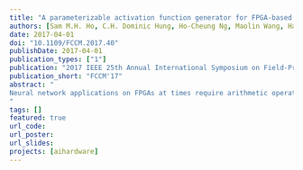 ```yaml
---
title: "A parameterizable activation function generator for FPGA-based neural network applications"
authors: [Sam M.H. Ho, C.H. Dominic Hung, Ho-Cheung Ng, Maolin Wang, Hayden Kwok-Hay So]
date: 2017-04-01
doi: "10.1109/FCCM.2017.40"
publishDate: 2017-04-01
publication_types: ["1"]
publication: "2017 IEEE 25th Annual International Symposium on Field-Programmable Custom Computing Machines (FCCM)"
publication_short: "FCCM'17"
abstract: "
Neural network applications on FPGAs at times require arithmetic operators that are either not available in the manufacturer's core library, or are complex operators made up of several elementary functions, requiring more resources than if they were built as single operators. In this work, we built an open-source, parameterized floating-point core generator named NnCore, for operators used as activation functions, and their derivatives. We propose a binary search algorithm to search for minimax-polynomial segments, with adjusting steps for ensuring monotonicity between different segments.
"
tags: []
featured: true
url_code: 
url_poster: 
url_slides: 
projects: [aihardware]
---
```

